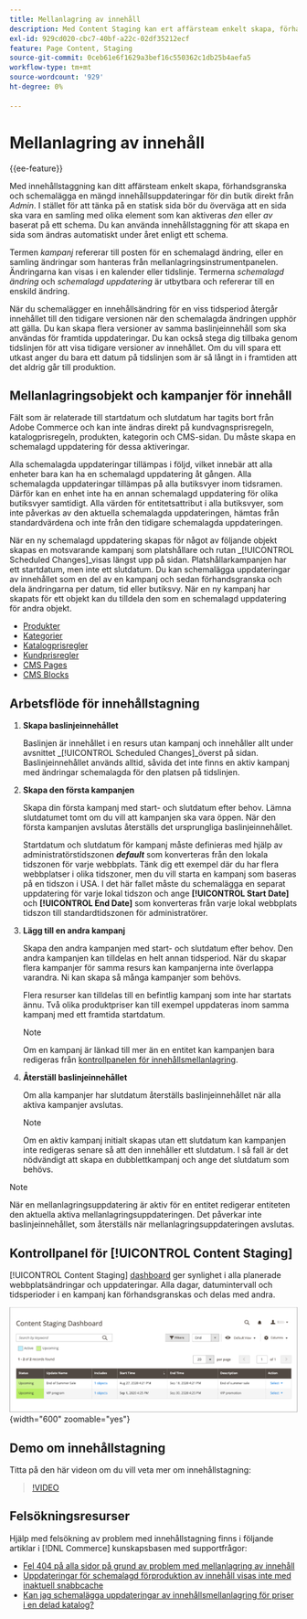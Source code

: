 ```yaml
---
title: Mellanlagring av innehåll
description: Med Content Staging kan ert affärsteam enkelt skapa, förhandsgranska och schemalägga en mängd olika innehållsuppdateringar för er butik direkt från administratören.
exl-id: 929cd020-cbc7-40bf-a22c-02df35212ecf
feature: Page Content, Staging
source-git-commit: 0ceb61e6f1629a3bef16c550362c1db25b4aefa5
workflow-type: tm+mt
source-wordcount: '929'
ht-degree: 0%

---
```


# Mellanlagring av innehåll

{{ee-feature}}

Med innehållstaggning kan ditt affärsteam enkelt skapa, förhandsgranska och schemalägga en mängd innehållsuppdateringar för din butik direkt från _Admin_. I stället för att tänka på en statisk sida bör du överväga att en sida ska vara en samling med olika element som kan aktiveras _den_ eller _av_ baserat på ett schema. Du kan använda innehållstaggning för att skapa en sida som ändras automatiskt under året enligt ett schema.

Termen _kampanj_ refererar till posten för en schemalagd ändring, eller en samling ändringar som hanteras från mellanlagringsinstrumentpanelen. Ändringarna kan visas i en kalender eller tidslinje. Termerna _schemalagd ändring_ och _schemalagd uppdatering_ är utbytbara och refererar till en enskild ändring.

När du schemalägger en innehållsändring för en viss tidsperiod återgår innehållet till den tidigare versionen när den schemalagda ändringen upphör att gälla. Du kan skapa flera versioner av samma baslinjeinnehåll som ska användas för framtida uppdateringar. Du kan också stega dig tillbaka genom tidslinjen för att visa tidigare versioner av innehållet. Om du vill spara ett utkast anger du bara ett datum på tidslinjen som är så långt in i framtiden att det aldrig går till produktion.

## Mellanlagringsobjekt och kampanjer för innehåll

Fält som är relaterade till startdatum och slutdatum har tagits bort från Adobe Commerce och kan inte ändras direkt på kundvagnsprisregeln, katalogprisregeln, produkten, kategorin och CMS-sidan. Du måste skapa en schemalagd uppdatering för dessa aktiveringar.

Alla schemalagda uppdateringar tillämpas i följd, vilket innebär att alla enheter bara kan ha en schemalagd uppdatering åt gången. Alla schemalagda uppdateringar tillämpas på alla butiksvyer inom tidsramen. Därför kan en enhet inte ha en annan schemalagd uppdatering för olika butiksvyer samtidigt. Alla värden för entitetsattribut i alla butiksvyer, som inte påverkas av den aktuella schemalagda uppdateringen, hämtas från standardvärdena och inte från den tidigare schemalagda uppdateringen.

När en ny schemalagd uppdatering skapas för något av följande objekt skapas en motsvarande kampanj som platshållare och rutan _[!UICONTROL Scheduled Changes]_visas längst upp på sidan. Platshållarkampanjen har ett startdatum, men inte ett slutdatum. Du kan schemalägga uppdateringar av innehållet som en del av en kampanj och sedan förhandsgranska och dela ändringarna per datum, tid eller butiksvy. När en ny kampanj har skapats för ett objekt kan du tilldela den som en schemalagd uppdatering för andra objekt.

- [Produkter](../catalog/product-scheduled-changes.md)
- [Kategorier](../catalog/category-scheduled-changes.md)
- [Katalogprisregler](../merchandising-promotions/price-rule-catalog-scheduled-changes.md)
- [Kundprisregler](../merchandising-promotions/price-rule-cart-scheduled-changes.md)
- [CMS Pages](pages-workspace.md#scheduled-changes)
- [CMS Blocks](blocks.md)

## Arbetsflöde för innehållstagning

1. **Skapa baslinjeinnehållet**

   Baslinjen är innehållet i en resurs utan kampanj och innehåller allt under avsnittet _[!UICONTROL Scheduled Changes]_överst på sidan. Baslinjeinnehållet används alltid, såvida det inte finns en aktiv kampanj med ändringar schemalagda för den platsen på tidslinjen.

1. **Skapa den första kampanjen**

   Skapa din första kampanj med start- och slutdatum efter behov. Lämna slutdatumet tomt om du vill att kampanjen ska vara öppen. När den första kampanjen avslutas återställs det ursprungliga baslinjeinnehållet.

   Startdatum och slutdatum för kampanj måste definieras med hjälp av administratörstidszonen **_default_** som konverteras från den lokala tidszonen för varje webbplats. Tänk dig ett exempel där du har flera webbplatser i olika tidszoner, men du vill starta en kampanj som baseras på en tidszon i USA. I det här fallet måste du schemalägga en separat uppdatering för varje lokal tidszon och ange **[!UICONTROL Start Date]** och **[!UICONTROL End Date]** som konverteras från varje lokal webbplats tidszon till standardtidszonen för administratörer.

1. **Lägg till en andra kampanj**

   Skapa den andra kampanjen med start- och slutdatum efter behov. Den andra kampanjen kan tilldelas en helt annan tidsperiod. När du skapar flera kampanjer för samma resurs kan kampanjerna inte överlappa varandra. Ni kan skapa så många kampanjer som behövs.

   Flera resurser kan tilldelas till en befintlig kampanj som inte har startats ännu. Två olika produktpriser kan till exempel uppdateras inom samma kampanj med ett framtida startdatum.

   >[!NOTE]
   >
   >Om en kampanj är länkad till mer än en entitet kan kampanjen bara redigeras från [kontrollpanelen för innehållsmellanlagring](content-staging-dashboard.md).

1. **Återställ baslinjeinnehållet**

   Om alla kampanjer har slutdatum återställs baslinjeinnehållet när alla aktiva kampanjer avslutas.

   >[!NOTE]
   >
   >Om en aktiv kampanj initialt skapas utan ett slutdatum kan kampanjen inte redigeras senare så att den innehåller ett slutdatum. I så fall är det nödvändigt att skapa en dubblettkampanj och ange det slutdatum som behövs.

>[!NOTE]
>
>När en mellanlagringsuppdatering är aktiv för en entitet redigerar entiteten den aktuella aktiva mellanlagringsuppdateringen. Det påverkar inte baslinjeinnehållet, som återställs när mellanlagringsuppdateringen avslutas.

## Kontrollpanel för [!UICONTROL Content Staging]

[!UICONTROL Content Staging] [dashboard](content-staging-dashboard.md) ger synlighet i alla planerade webbplatsändringar och uppdateringar. Alla dagar, datumintervall och tidsperioder i en kampanj kan förhandsgranskas och delas med andra.

![Kontrollpanel för mellanlagring](./assets/content-staging-dashboard-grid.png){width="600" zoomable="yes"}

## Demo om innehållstagning

Titta på den här videon om du vill veta mer om innehållstagning:

>[!VIDEO](https://video.tv.adobe.com/v/343784?quality=12)

## Felsökningsresurser

Hjälp med felsökning av problem med innehållstagning finns i följande artiklar i [!DNL Commerce] kunskapsbasen med supportfrågor:

- [Fel 404 på alla sidor på grund av problem med mellanlagring av innehåll](https://experienceleague.adobe.com/docs/commerce-knowledge-base/kb/troubleshooting/site-down-or-unresponsive/error-404-on-all-pages-due-to-content-staging-issue.html)
- [Uppdateringar för schemalagd förproduktion av innehåll visas inte med inaktuell snabbcache](https://experienceleague.adobe.com/docs/commerce-knowledge-base/kb/troubleshooting/miscellaneous/scheduled-content-staging-updates-not-displayed-with-stale-fastly-cache.html)
- [Kan jag schemalägga uppdateringar av innehållsmellanlagring för priser i en delad katalog?](https://experienceleague.adobe.com/docs/commerce-knowledge-base/kb/faq/can-i-schedule-content-staging-updates-for-prices-in-a-shared-catalog.html)
